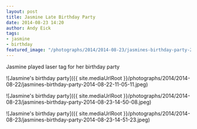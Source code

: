 ```yaml
---
layout: post
title: Jasmine Late Birthday Party
date: 2014-08-23 14:20
author: Andy Eick
tags: 
- jasmine
- birthday
featured_image: "/photographs/2014/2014-08-23/jasmines-birthday-party-2014-08-23-14-50-08.jpeg"
---
```

Jasmine played laser tag for her birthday party

![Jasmine's birthday party]({{ site.mediaUrlRoot }}/photographs/2014/2014-08-22/jasmines-birthday-party-2014-08-22-11-05-11.jpeg)

![Jasmine's birthday party]({{ site.mediaUrlRoot }}/photographs/2014/2014-08-23/jasmines-birthday-party-2014-08-23-14-50-08.jpeg)

![Jasmine's birthday party]({{ site.mediaUrlRoot }}/photographs/2014/2014-08-23/jasmines-birthday-party-2014-08-23-14-51-23.jpeg)
